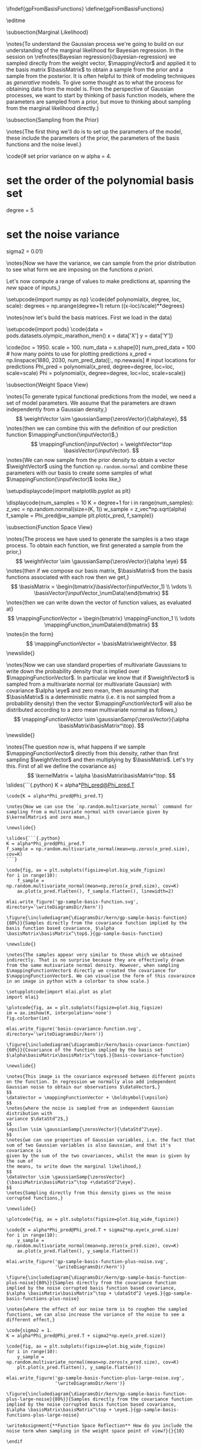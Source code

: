 \ifndef{gpFromBasisFunctions}
\define{gpFromBasisFunctions}

\editme

\subsection{Marginal Likelihood}

\notes{To understand the Gaussian process we're going to build on our
understanding of the marginal likelihood for Bayesian regression. In
the session on \refnotes{Bayesian regression}{bayesian-regression} we
sampled directly from the weight vector, $\mappingVector$ and applied
it to the basis matrix $\basisMatrix$ to obtain a sample from the
prior and a sample from the posterior. It is often helpful to think of
modeling techniques as *generative* models. To give some thought as to
what the process for obtaining data from the model is. From the
perspective of Gaussian processes, we want to start by thinking of
basis function models, where the parameters are sampled from a prior,
but move to thinking about sampling from the marginal likelihood
directly.}

\subsection{Sampling from the Prior}

\notes{The first thing we'll do is to set up the parameters of the
model, these include the parameters of the prior, the parameters of
the basis functions and the noise level.}

\code{# set prior variance on w
alpha = 4.
# set the order of the polynomial basis set
degree = 5
# set the noise variance
sigma2 = 0.01}

\notes{Now we have the variance, we can sample from the prior
distribution to see what form we are imposing on the functions *a
priori*.

Let's now compute a range of values to make predictions at, spanning
the *new* space of inputs,}

\setupcode{import numpy as np}
\code{def polynomial(x, degree, loc, scale):
    degrees = np.arange(degree+1)
    return ((x-loc)/scale)**degrees}

\notes{now let's build the basis matrices. First we load in the data}

\setupcode{import pods}
\code{data = pods.datasets.olympic_marathon_men()
x = data['X']
y = data['Y']}

\code{loc = 1950.
scale = 100.
num_data = x.shape[0]
num_pred_data = 100 # how many points to use for plotting predictions
x_pred = np.linspace(1880, 2030, num_pred_data)[:, np.newaxis] # input locations for predictions
Phi_pred = polynomial(x_pred, degree=degree, loc=loc, scale=scale)
Phi = polynomial(x, degree=degree, loc=loc, scale=scale)}

\subsection{Weight Space View}

\notes{To generate typical functional predictions from the model, we
need a set of model parameters. We assume that the parameters are
drawn independently from a Gaussian density,}
$$
\weightVector \sim \gaussianSamp{\zerosVector}{\alpha\eye},
$$
\notes{then we can combine this with the
definition of our prediction function $\mappingFunction(\inputVector)$,}
$$
\mappingFunction(\inputVector) = \weightVector^\top \basisVector(\inputVector).
$$
\notes{We can now sample from the
prior density to obtain a vector $\weightVector$ using the function
`np.random.normal` and combine these parameters with our basis to create some
samples of what $\mappingFunction(\inputVector)$ looks like,}

\setupdisplaycode{import matplotlib.pyplot as plt}

\displaycode{num_samples = 10
K = degree+1
for i in range(num_samples):
    z_vec = np.random.normal(size=(K, 1))
    w_sample = z_vec*np.sqrt(alpha)
    f_sample = Phi_pred@w_sample
    plt.plot(x_pred, f_sample)}


\subsection{Function Space View}

\notes{The process we have used to generate the samples is a
two stage process. To obtain each function, we first generated a sample from the
prior,}
$$
\weightVector \sim \gaussianSamp{\zerosVector}{\alpha \eye}
$$
\notes{then if we compose our basis matrix, $\basisMatrix$ from the basis
functions associated with each row then we get,}
$$
\basisMatrix = \begin{bmatrix}\basisVector(\inputVector_1) \\ \vdots \\
\basisVector(\inputVector_\numData)\end{bmatrix}
$$
\notes{then we can write down the vector of function values, as evaluated at}
$$
\mappingFunctionVector = \begin{bmatrix} \mappingFunction_1
\\ \vdots \mappingFunction_\numData\end{bmatrix}
$$
\notes{in the form}
$$
\mappingFunctionVector = \basisMatrix\weightVector.
$$
\newslide{}

\notes{Now we can use standard properties of multivariate Gaussians to
write down the probability density that is implied over
$\mappingFunctionVector$. In particular we know that if
$\weightVector$ is sampled from a multivariate normal (or multivariate
Gaussian) with covariance $\alpha \eye$ and zero mean, then assuming
that $\basisMatrix$ is a deterministic matrix (i.e. it is not sampled
from a probability density) then the vector $\mappingFunctionVector$
will also be distributed according to a zero mean multivariate normal
as follows,}
$$
\mappingFunctionVector \sim \gaussianSamp{\zerosVector}{\alpha \basisMatrix\basisMatrix^\top}.
$$
\newslide{}

\notes{The question now is, what happens if we sample
$\mappingFunctionVector$ directly from this density, rather than first
sampling $\weightVector$ and then multiplying by $\basisMatrix$. Let's
try this. First of all we define the covariance as}
$$
\kernelMatrix = \alpha
\basisMatrix\basisMatrix^\top.
$$
\slides{```{.python}
K = alpha*Phi_pred@Phi_pred.T
```}
\code{K = alpha*Phi_pred@Phi_pred.T}

\notes{Now we can use the `np.random.multivariate_normal` command for
sampling from a multivariate normal with covariance given by
$\kernelMatrix$ and zero mean,}

\newslide{}

\slides{```{.python}
K = alpha*Phi_pred@Phi_pred.T
f_sample = np.random.multivariate_normal(mean=np.zeros(x_pred.size), cov=K)
```}

\code{fig, ax = plt.subplots(figsize=plot.big_wide_figsize)
for i in range(10):
    f_sample = np.random.multivariate_normal(mean=np.zeros(x_pred.size), cov=K)
    ax.plot(x_pred.flatten(), f_sample.flatten(), linewidth=2)
	
mlai.write_figure('gp-sample-basis-function.svg', directory='\writeDiagramsDir/kern')}

\figure{\includediagram{\diagramsDir/kern/gp-sample-basis-function}{80%}}{Samples directly from the covariance function implied by the basis function based covariance, $\alpha \basisMatrix\basisMatrix^\top$.}{gp-sample-basis-function}

\newslide{}

\notes{The samples appear very similar to those which we obtained
indirectly. That is no surprise because they are effectively drawn
from the same mutivariate normal density. However, when sampling
$\mappingFunctionVector$ directly we created the covariance for
$\mappingFunctionVector$. We can visualise the form of this covaraince
in an image in python with a colorbar to show scale.}

\setupplotcode{import mlai.plot as plot
import mlai}

\plotcode{fig, ax = plt.subplots(figsize=plot.big_figsize)
im = ax.imshow(K, interpolation='none')
fig.colorbar(im)

mlai.write_figure('basis-covariance-function.svg', directory='\writeDiagramsDir/kern')}

\figure{\includediagram{\diagramsDir/kern/basis-covariance-function}{60%}}{Covariance of the function implied by the basis set $\alpha\basisMatrix\basisMatrix^\top$.}{basis-covariance-function}

\newslide{}

\notes{This image is the covariance expressed between different points
on the function. In regression we normally also add independent
Gaussian noise to obtain our observations $\dataVector$,}
$$
\dataVector = \mappingFunctionVector + \boldsymbol{\epsilon}
$$
\notes{where the noise is sampled from an independent Gaussian distribution with
variance $\dataStd^2$,}
$$
\epsilon \sim \gaussianSamp{\zerosVector}{\dataStd^2\eye}.
$$
\notes{we can use properties of Gaussian variables, i.e. the fact that
sum of two Gaussian variables is also Gaussian, and that it's covariance is
given by the sum of the two covariances, whilst the mean is given by the sum of
the means, to write down the marginal likelihood,}
$$
\dataVector \sim \gaussianSamp{\zerosVector}{\basisMatrix\basisMatrix^\top +\dataStd^2\eye}.
$$
\notes{Sampling directly from this density gives us the noise
corrupted functions,}

\newslide{}

\plotcode{fig, ax = plt.subplots(figsize=plot.big_wide_figsize)}

\code{K = alpha*Phi_pred@Phi_pred.T + sigma2*np.eye(x_pred.size)
for i in range(10):
    y_sample = np.random.multivariate_normal(mean=np.zeros(x_pred.size), cov=K)
    ax.plot(x_pred.flatten(), y_sample.flatten())
	
mlai.write_figure('gp-sample-basis-function-plus-noise.svg', 
                  '\writeDiagramsDir/kern')}

\figure{\includediagram{\diagramsDir/kern/gp-sample-basis-function-plus-noise}{80%}}{Samples directly from the covariance function implied by the noise corrupted basis function based covariance, $\alpha \basisMatrix\basisMatrix^\top + \dataStd^2 \eye$.}{gp-sample-basis-functions-plus-noise}

\notes{where the effect of our noise term is to roughen the sampled
functions, we can also increase the variance of the noise to see a
different effect,}

\code{sigma2 = 1.
K = alpha*Phi_pred@Phi_pred.T + sigma2*np.eye(x_pred.size)}

\code{fig, ax = plt.subplots(figsize=plot.big_wide_figsize)
for i in range(10):
    y_sample = np.random.multivariate_normal(mean=np.zeros(x_pred.size), cov=K)
    plt.plot(x_pred.flatten(), y_sample.flatten())
	
mlai.write_figure('gp-sample-basis-function-plus-large-noise.svg', 
                  '\writeDiagramsDir/kern')}

\figure{\includediagram{\diagramsDir/kern/gp-sample-basis-function-plus-large-noise}{80%}}{Samples directly from the covariance function implied by the noise corrupted basis function based covariance, $\alpha \basisMatrix\basisMatrix^\top + \eye$.}{gp-sample-basis-functions-plus-large-noise}

\writeAssignment{**Function Space Reflection** How do you include the noise term when sampling in the weight space point of view?}{}{10}

\endif
